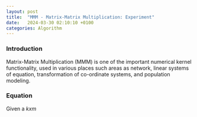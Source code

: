 ```yaml
---
layout: post
title:  "MMM - Matrix-Matrix Multiplication: Experiment"
date:   2024-03-30 02:10:10 +0100
categories: Algorithm 
---
```

### Introduction

Matrix-Matrix Multiplication (MMM) is one of the important numerical kernel functionality, used in various places such areas as network, linear systems of equation, transformation of co-ordinate systems, and population modeling.  

### Equation 

Given a $k x m$ 
